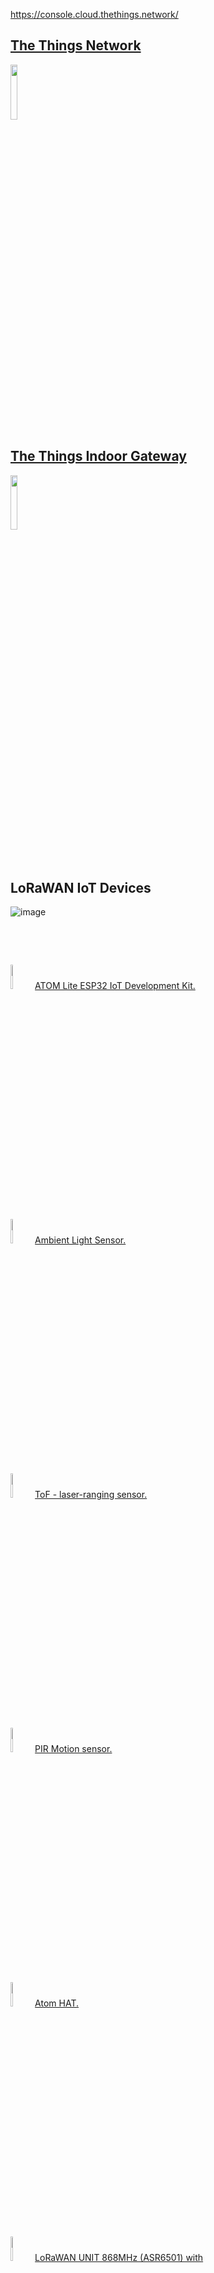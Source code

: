 
https://console.cloud.thethings.network/
<h2><a href="https://console.cloud.thethings.network/">The Things Network</a></h2>
 <img  width="15%" src="https://github.com/romankiss/R-IoT/assets/30365471/b0d29b40-49da-4751-888f-2eec16b9fdcc">

<h2><a href="https://shop.m5stack.com/collections/m5-controllers/products/atom-lite-esp32-development-kit">The Things Indoor Gateway</a></h2>
 <img  width="15%" src="https://github.com/romankiss/R-IoT/assets/30365471/37391087-8d15-4d1c-b4ce-9d45ca616c97">

<br />
<br />
<br />







<h2>LoRaWAN IoT Devices</h2>







![image](https://github.com/romankiss/R-IoT/assets/30365471/6797de24-33ec-4b1d-9356-fff88c37ff1f)

<br /><br />

<p style="display:inline-block;">
  <img  width="10%" src="https://github.com/romankiss/R-IoT/assets/30365471/40ae9537-c80b-49c5-803d-bfe5a858fb83">
  <a href="https://shop.m5stack.com/collections/m5-controllers/products/atom-lite-esp32-development-kit">ATOM Lite ESP32 IoT Development Kit.</a>
  <br/><br/>
  <img  width="10%" src="https://github.com/romankiss/R-IoT/assets/30365471/93c99219-88d7-4cfd-8390-e7bff8a774f0">
   <a href="https://shop.m5stack.com/collections/m5-sensor/products/m5stickc-hat-ambient-light-sensor">Ambient Light Sensor.</a>
  <br/><br/>
  <img width="10%" src="https://github.com/romankiss/R-IoT/assets/30365471/5d1ad426-e63f-46f9-b9c6-c478a710e6d3">
   <a href="https://shop.m5stack.com/collections/m5-sensor/products/m5stickc-tof-hatvl53l0x"> ToF - laser-ranging sensor.</a>
  <br/><br/>
   <img width="10%" src="https://github.com/romankiss/R-IoT/assets/30365471/23b17100-c5d3-4141-8979-a1740b9ddef5">
  <a href="https://shop.m5stack.com/collections/m5-sensor/products/m5stickccompatible-hat-pir-sensor">PIR Motion sensor.</a>
  <br/><br/>
   <img width="10%" src="https://github.com/romankiss/R-IoT/assets/30365471/d1e6fe78-4a29-4b5e-b431-03b0590ae394">
  <a href="https://shop.m5stack.com/products/atom-mate">Atom HAT.</a>
  <br/><br/>
   <img width="10%" src="https://github.com/romankiss/R-IoT/assets/30365471/8feae0ad-7026-4ae4-8f9a-403a8b012bfd">
  <a href="https://shop.m5stack.com/products/lorawan-unit-868mhz-asr6501-with-antenna">LoRaWAN UNIT 868MHz (ASR6501) with Antenna</a>
</p>
<br />
<br />
<br />









<br />
<br />
<br />

![image](https://github.com/romankiss/R-IoT/assets/30365471/ac8dafbf-66e9-4444-9ab8-823a346b1773)

<br />
<br />
<br />










